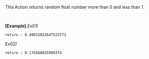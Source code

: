 This Action returns random float number more than 0 and less than 1.

<br/>

**[Example]**
*Ex01)*
```
return : 0.49832852647523773
```
*Ex02)*
```
return : 0.176468835998374
```
